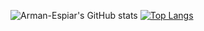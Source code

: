 ![Arman-Espiar's GitHub stats](https://github-readme-stats.vercel.app/api?username=Arman-Espiar\&bg_color=30,e96443,904e95\&title_color=fff\&text_color=fff&show_icons=true&show=reviews,discussions_started,discussions_answered,prs_merged,prs_merged_percentage)
[![Top Langs](https://github-readme-stats.vercel.app/api/top-langs/?username=Arman-Espiar\&bg_color=30,e96443,904e95\&title_color=fff\&text_color=fff&layout=donut-vertical)](https://github.com/anuraghazra/github-readme-stats)
